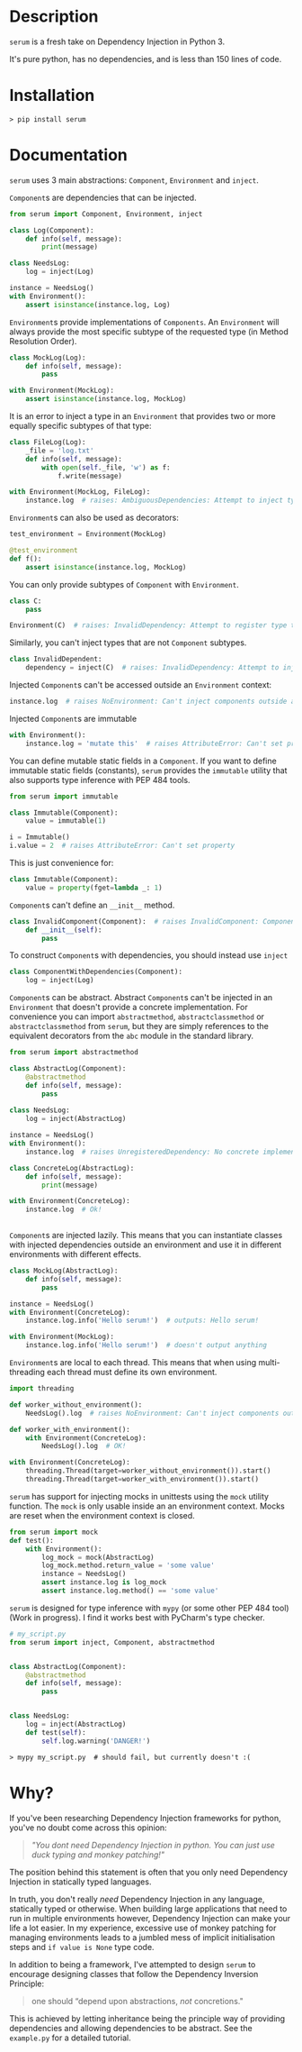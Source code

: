 # Description
`serum` is a fresh take on Dependency Injection in Python 3.

It's pure python, has no dependencies, and is less than 150 lines of code.
# Installation
```
> pip install serum
```
# Documentation
`serum` uses 3 main abstractions: `Component`, `Environment` and `inject`.

`Component`s are dependencies that can be injected.
```python
from serum import Component, Environment, inject

class Log(Component):
    def info(self, message):
        print(message)

class NeedsLog:
    log = inject(Log)

instance = NeedsLog()
with Environment():
    assert isinstance(instance.log, Log)
```
`Environment`s provide implementations of `Components`. An `Environment` will always provide the most
specific subtype of the requested type (in Method Resolution Order).
```python
class MockLog(Log):
    def info(self, message):
        pass

with Environment(MockLog):
    assert isinstance(instance.log, MockLog)
```
It is an error to inject a type in an `Environment` that provides two or more equally specific subtypes of that type:
```python
class FileLog(Log):
    _file = 'log.txt'
    def info(self, message):
        with open(self._file, 'w') as f:
            f.write(message)

with Environment(MockLog, FileLog):
    instance.log  # raises: AmbiguousDependencies: Attempt to inject type <class 'Log'> with equally specific provided subtypes: <class 'MockLog'>, <class 'FileLog'>
```
`Environment`s can also be used as decorators:
```python
test_environment = Environment(MockLog)

@test_environment
def f():
    assert isinstance(instance.log, MockLog)

```
You can only provide subtypes of `Component` with `Environment`.
```python
class C:
    pass

Environment(C)  # raises: InvalidDependency: Attempt to register type that is not a Component: <class 'C'> 
``` 
Similarly, you can't inject types that are not `Component` subtypes.
```python
class InvalidDependent:
    dependency = inject(C)  # raises: InvalidDependency: Attempt to inject type that is not a Component: <class 'C'>
```
Injected `Component`s can't be accessed outside an `Environment` context:
```python
instance.log  # raises NoEnvironment: Can't inject components outside an environment 
```
Injected `Component`s are immutable
```python
with Environment():
    instance.log = 'mutate this'  # raises AttributeError: Can't set property
```
You can define mutable static fields in a `Component`. If you want to define 
immutable static fields (constants), `serum` provides the `immutable` utility
that also supports type inference with PEP 484 tools. 
```python
from serum import immutable

class Immutable(Component):
    value = immutable(1)

i = Immutable()
i.value = 2  # raises AttributeError: Can't set property
```
This is just convenience for:
```python
class Immutable(Component):
    value = property(fget=lambda _: 1)
```
`Component`s can't define an `__init__` method.
```python
class InvalidComponent(Component):  # raises InvalidComponent: Components should not have an __init__ method
    def __init__(self):
        pass
```
To construct `Component`s with dependencies, you should instead use `inject`
```python
class ComponentWithDependencies(Component):
    log = inject(Log)
```
`Component`s can be abstract. Abstract `Component`s can't be injected in an
`Environment` that doesn't provide a concrete implementation. For convenience you can import
`abstractmethod`, `abstractclassmethod` or `abstractclassmethod` from `serum`,
but they are simply references to the equivalent decorators from the `abc` module 
in the standard library.
```python
from serum import abstractmethod

class AbstractLog(Component):
    @abstractmethod
    def info(self, message):
        pass
        
class NeedsLog:
    log = inject(AbstractLog)

instance = NeedsLog()
with Environment():
    instance.log  # raises UnregisteredDependency: No concrete implementation of <class 'AbstractLog'> found

class ConcreteLog(AbstractLog):
    def info(self, message):
        print(message)

with Environment(ConcreteLog):
    instance.log  # Ok!
 
```
`Component`s are injected lazily. This means that you can instantiate classes
with injected dependencies outside an environment and use it in different
environments with different effects.
```python
class MockLog(AbstractLog):
    def info(self, message):
        pass

instance = NeedsLog()
with Environment(ConcreteLog):
    instance.log.info('Hello serum!')  # outputs: Hello serum!

with Environment(MockLog):
    instance.log.info('Hello serum!')  # doesn't output anything
```
`Environment`s are local to each thread. This means that when using multi-threading
each thread must define its own environment.
```python
import threading

def worker_without_environment():
    NeedsLog().log  # raises NoEnvironment: Can't inject components outside an environment

def worker_with_environment():
    with Environment(ConcreteLog):
        NeedsLog().log  # OK!

with Environment(ConcreteLog):
    threading.Thread(target=worker_without_environment()).start()
    threading.Thread(target=worker_with_environment()).start()
```
`serum` has support for injecting mocks in unittests using the `mock` utility
function. The `mock` is only usable inside an an environment context. Mocks are reset
when the environment context is closed.
```python
from serum import mock
def test():
    with Environment():
        log_mock = mock(AbstractLog)
        log_mock.method.return_value = 'some value'
        instance = NeedsLog()
        assert instance.log is log_mock
        assert instance.log.method() == 'some value'
```
`serum` is designed for type inference with `mypy` (or some other PEP 484 tool)
(Work in progress). I find it works best with PyCharm's type checker.
```python
# my_script.py
from serum import inject, Component, abstractmethod


class AbstractLog(Component):
    @abstractmethod
    def info(self, message):
        pass


class NeedsLog:
    log = inject(AbstractLog)
    def test(self):
        self.log.warning('DANGER!')
```
```
> mypy my_script.py  # should fail, but currently doesn't :(
```
# Why?
If you've been researching Dependency Injection frameworks for python,
you've no doubt come across this opinion:

>_"You dont need Dependency Injection in python. 
>You can just use duck typing and monkey patching!"_
 
The position behind this statement is often that you only need Dependency 
Injection in statically typed languages.

In truth, you don't really _need_ Dependency Injection in any language, 
statically typed or otherwise. 
When building large applications that need to run in multiple environments however,
Dependency Injection can make your life a lot easier. In my experience,
excessive use of monkey patching for managing environments leads to a jumbled
mess of implicit initialisation steps and `if value is None` type code.

In addition to being a framework, I've attempted to design `serum` to encourage
designing classes that follow the Dependency Inversion Principle:

> one should “depend upon abstractions, _not_ concretions."

This is achieved by letting inheritance being the principle way of providing
dependencies and allowing dependencies to be abstract. See the `example.py` for a
detailed tutorial.
